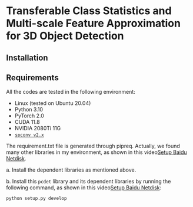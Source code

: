 # Transferable Class Statistics and Multi-scale Feature Approximation for 3D Object Detection
## Installation
## Requirements
All the codes are tested in the following environment:
* Linux (tested on Ubuntu 20.04)
* Python 3.10
* PyTorch 2.0
* CUDA 11.8
* NVIDIA 2080Ti 11G
* [`spconv v2.x`](https://github.com/traveller59/spconv)

The requirement.txt file is generated through pipreq. Actually, we found many other libraries in my environment, as shown in this video[Setup Baidu Netdisk](https://pan.baidu.com/s/1_0zXnFiIEEEDuHooG7ZySw).

a. Install the dependent libraries as mentioned above.
 
b. Install this `pcdet` library and its dependent libraries by running the following command, as shown in this video[Setup Baidu Netdisk](https://pan.baidu.com/s/1_0zXnFiIEEEDuHooG7ZySw):
```shell
python setup.py develop
```

